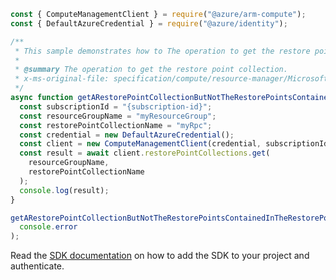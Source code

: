 ```javascript
const { ComputeManagementClient } = require("@azure/arm-compute");
const { DefaultAzureCredential } = require("@azure/identity");

/**
 * This sample demonstrates how to The operation to get the restore point collection.
 *
 * @summary The operation to get the restore point collection.
 * x-ms-original-file: specification/compute/resource-manager/Microsoft.Compute/stable/2022-03-01/ComputeRP/examples/restorePointExamples/RestorePointCollection_Get.json
 */
async function getARestorePointCollectionButNotTheRestorePointsContainedInTheRestorePointCollection() {
  const subscriptionId = "{subscription-id}";
  const resourceGroupName = "myResourceGroup";
  const restorePointCollectionName = "myRpc";
  const credential = new DefaultAzureCredential();
  const client = new ComputeManagementClient(credential, subscriptionId);
  const result = await client.restorePointCollections.get(
    resourceGroupName,
    restorePointCollectionName
  );
  console.log(result);
}

getARestorePointCollectionButNotTheRestorePointsContainedInTheRestorePointCollection().catch(
  console.error
);
```

Read the [SDK documentation](https://github.com/Azure/azure-sdk-for-js/blob/%40azure%2Farm-compute_19.0.0/sdk/compute/arm-compute/README.md) on how to add the SDK to your project and authenticate.
